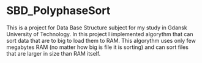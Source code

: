 # SBD_PolyphaseSort
This is a project for Data Base Structure subject for my study in Gdansk University of Technology. In this project I implemented algorythm that can sort data that are to big to load them to RAM. This algorythm uses only few megabytes RAM (no matter how big is file it is sorting) and can sort files that are larger in size than RAM itself.
